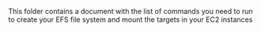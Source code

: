 This folder contains a document with the list of commands you need to run to create your EFS file system and mount the targets in your EC2 instances
